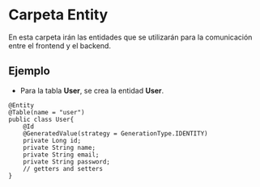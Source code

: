 # Carpeta Entity 

En esta carpeta irán las entidades que se utilizarán para la comunicación entre el frontend y el backend.

## Ejemplo

- Para la tabla **User**, se crea la entidad **User**.

```
@Entity
@Table(name = "user")
public class User{
    @Id
    @GeneratedValue(strategy = GenerationType.IDENTITY)
    private Long id;
    private String name;
    private String email;
    private String password;
    // getters and setters
}
```